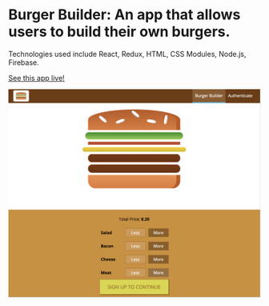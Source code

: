 # Burger Builder: An app that allows users to build their own burgers.

Technologies used include React, Redux, HTML, CSS Modules, Node.js, Firebase.

[See this app live!](https://lntellimed.github.io/)

![alt text](screenshots/burger-builder.png "Burger Builder")
